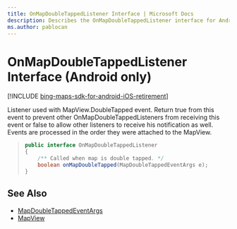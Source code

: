 ```yaml
---
title: OnMapDoubleTappedListener Interface | Microsoft Docs
description: Describes the OnMapDoubleTappedListener interface for Android and provides the MapDoubleTappedEventArgs and MapView references.
ms.author: pablocan
---
```


# OnMapDoubleTappedListener Interface (Android only)

[!INCLUDE [bing-maps-sdk-for-android-iOS-retirement](../../../includes/bing-maps-sdk-for-android-iOS-retirement.md)]

Listener used with MapView.DoubleTapped event. Return true from this event to prevent other OnMapDoubleTappedListeners from receiving this event or false to allow other listeners to receive his notification as well. Events are processed in the order they were attached to the MapView.

>```java
> public interface OnMapDoubleTappedListener
> {
>     /** Called when map is double tapped. */
>     boolean onMapDoubleTapped(MapDoubleTappedEventArgs e);
> }
>```

## See Also

* [MapDoubleTappedEventArgs](MapDoubleTappedEventArgs-class.md)
* [MapView](../MapView-class.md)
